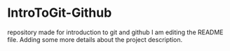 # IntroToGit-Github
repository made for introduction to git and github
I am editing the README file. Adding some more details about the project description.
